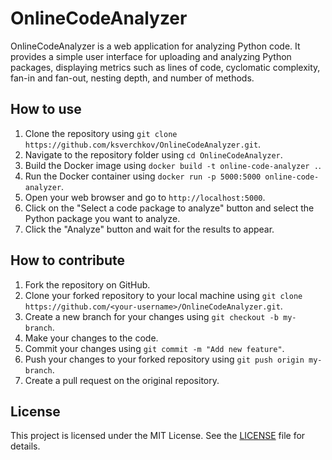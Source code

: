 # OnlineCodeAnalyzer
 
OnlineCodeAnalyzer is a web application for analyzing Python code. It provides a simple user interface for uploading and analyzing Python packages, displaying metrics such as lines of code, cyclomatic complexity, fan-in and fan-out, nesting depth, and number of methods.
 
## How to use
 
1. Clone the repository using `git clone https://github.com/ksverchkov/OnlineCodeAnalyzer.git`.
2. Navigate to the repository folder using `cd OnlineCodeAnalyzer`.
3. Build the Docker image using `docker build -t online-code-analyzer .`.
4. Run the Docker container using `docker run -p 5000:5000 online-code-analyzer`.
5. Open your web browser and go to `http://localhost:5000`.
6. Click on the "Select a code package to analyze" button and select the Python package you want to analyze.
7. Click the "Analyze" button and wait for the results to appear.
 
## How to contribute
 
1. Fork the repository on GitHub.
2. Clone your forked repository to your local machine using `git clone https://github.com/<your-username>/OnlineCodeAnalyzer.git`.
3. Create a new branch for your changes using `git checkout -b my-branch`.
4. Make your changes to the code.
5. Commit your changes using `git commit -m "Add new feature"`.
6. Push your changes to your forked repository using `git push origin my-branch`.
7. Create a pull request on the original repository.
 
## License
 
This project is licensed under the MIT License. See the [LICENSE](LICENSE) file for details.
 